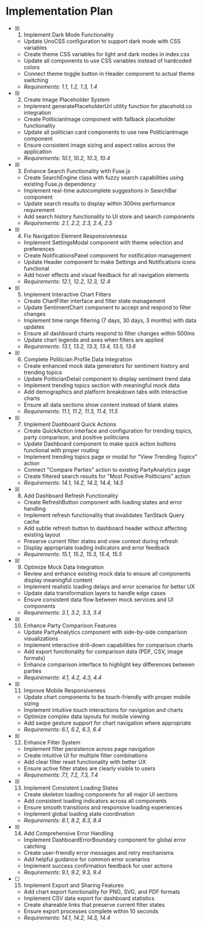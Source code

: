 # Implementation Plan

- [x] 1. Implement Dark Mode Functionality

  - Update UnoCSS configuration to support dark mode with CSS variables
  - Create theme CSS variables for light and dark modes in index.css
  - Update all components to use CSS variables instead of hardcoded colors
  - Connect theme toggle button in Header component to actual theme switching
  - _Requirements: 1.1, 1.2, 1.3, 1.4_

- [x] 2. Create Image Placeholder System

  - Implement generatePlaceholderUrl utility function for placehold.co integration
  - Create PoliticianImage component with fallback placeholder functionality
  - Update all politician card components to use new PoliticianImage component
  - Ensure consistent image sizing and aspect ratios across the application
  - _Requirements: 10.1, 10.2, 10.3, 10.4_

- [x] 3. Enhance Search Functionality with Fuse.js

  - Create SearchEngine class with fuzzy search capabilities using existing Fuse.js dependency
  - Implement real-time autocomplete suggestions in SearchBar component
  - Update search results to display within 300ms performance requirement
  - Add search history functionality to UI store and search components
  - _Requirements: 2.1, 2.2, 2.3, 2.4, 2.5_

- [x] 4. Fix Navigation Element Responsivenessx

  - Implement SettingsModal component with theme selection and preferences
  - Create NotificationsPanel component for notification management
  - Update Header component to make Settings and Notifications icons functional
  - Add hover effects and visual feedback for all navigation elements
  - _Requirements: 12.1, 12.2, 12.3, 12.4_

- [x] 5. Implement Interactive Chart Filters

  - Create ChartFilter interface and filter state management
  - Update SentimentChart component to accept and respond to filter changes
  - Implement time range filtering (7 days, 30 days, 3 months) with data updates
  - Ensure all dashboard charts respond to filter changes within 500ms
  - Update chart legends and axes when filters are applied
  - _Requirements: 13.1, 13.2, 13.3, 13.4, 13.5, 13.6_

- [x] 6. Complete Politician Profile Data Integration

  - Create enhanced mock data generators for sentiment history and trending topics
  - Update PoliticianDetail component to display sentiment trend data
  - Implement trending topics section with meaningful mock data
  - Add demographics and platform breakdown tabs with interactive charts
  - Ensure all data sections show content instead of blank states
  - _Requirements: 11.1, 11.2, 11.3, 11.4, 11.5_

- [x] 7. Implement Dashboard Quick Actions

  - Create QuickAction interface and configuration for trending topics, party comparison, and positive politicians
  - Update Dashboard component to make quick action buttons functional with proper routing
  - Implement trending topics page or modal for "View Trending Topics" action
  - Connect "Compare Parties" action to existing PartyAnalytics page
  - Create filtered search results for "Most Positive Politicians" action
  - _Requirements: 14.1, 14.2, 14.3, 14.4, 14.5_

- [x] 8. Add Dashboard Refresh Functionality

  - Create RefreshButton component with loading states and error handling
  - Implement refresh functionality that invalidates TanStack Query cache
  - Add subtle refresh button to dashboard header without affecting existing layout
  - Preserve current filter states and view context during refresh
  - Display appropriate loading indicators and error feedback
  - _Requirements: 15.1, 15.2, 15.3, 15.4, 15.5_

- [x] 9. Optimize Mock Data Integration

  - Review and enhance existing mock data to ensure all components display meaningful content
  - Implement realistic loading delays and error scenarios for better UX
  - Update data transformation layers to handle edge cases
  - Ensure consistent data flow between mock services and UI components
  - _Requirements: 3.1, 3.2, 3.3, 3.4_

- [x] 10. Enhance Party Comparison Features

  - Update PartyAnalytics component with side-by-side comparison visualizations
  - Implement interactive drill-down capabilities for comparison charts
  - Add export functionality for comparison data (PDF, CSV, image formats)
  - Enhance comparison interface to highlight key differences between parties
  - _Requirements: 4.1, 4.2, 4.3, 4.4_

- [x] 11. Improve Mobile Responsiveness

  - Update chart components to be touch-friendly with proper mobile sizing
  - Implement intuitive touch interactions for navigation and charts
  - Optimize complex data layouts for mobile viewing
  - Add swipe gesture support for chart navigation where appropriate
  - _Requirements: 6.1, 6.2, 6.3, 6.4_

- [x] 12. Enhance Filter System

  - Implement filter persistence across page navigation
  - Create intuitive UI for multiple filter combinations
  - Add clear filter reset functionality with better UX
  - Ensure active filter states are clearly visible to users
  - _Requirements: 7.1, 7.2, 7.3, 7.4_

- [x] 13. Implement Consistent Loading States

  - Create skeleton loading components for all major UI sections
  - Add consistent loading indicators across all components
  - Ensure smooth transitions and responsive loading experiences
  - Implement global loading state coordination
  - _Requirements: 8.1, 8.2, 8.3, 8.4_

- [x] 14. Add Comprehensive Error Handling

  - Implement DashboardErrorBoundary component for global error catching
  - Create user-friendly error messages and retry mechanisms
  - Add helpful guidance for common error scenarios
  - Implement success confirmation feedback for user actions
  - _Requirements: 9.1, 9.2, 9.3, 9.4_

- [ ] 15. Implement Export and Sharing Features
  - Add chart export functionality for PNG, SVG, and PDF formats
  - Implement CSV data export for dashboard statistics
  - Create shareable links that preserve current filter states
  - Ensure export processes complete within 10 seconds
  - _Requirements: 14.1, 14.2, 14.3, 14.4_
